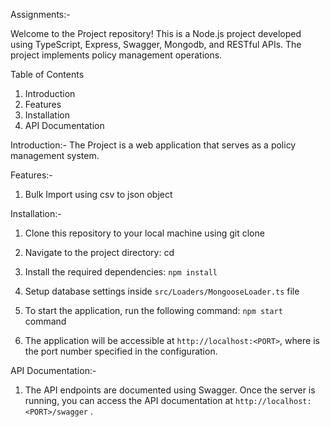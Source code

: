 Assignments:-

Welcome to the Project repository! This is a Node.js project developed using TypeScript, Express, Swagger, Mongodb, and RESTful APIs. The project implements policy management operations.

Table of Contents
1. Introduction
2. Features
3. Installation
4. API Documentation

Introduction:-
The Project is a web application that serves as a policy management system.

Features:-
1. Bulk Import using csv to json object

Installation:-
1. Clone this repository to your local machine using git clone <repository-url>

2. Navigate to the project directory: cd <project-directory>

3. Install the required dependencies: `npm install`

3. Setup database settings inside `src/Loaders/MongooseLoader.ts` file

4. To start the application, run the following command: `npm start` command

5. The application will be accessible at `http://localhost:<PORT>`, where <PORT> is the port number specified in the configuration.

API Documentation:-
1. The API endpoints are documented using Swagger. Once the server is running, you can access the API documentation at `http://localhost:<PORT>/swagger` .
